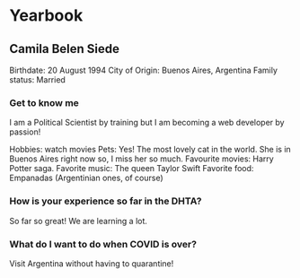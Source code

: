 # Yearbook

## Camila Belen Siede

Birthdate: 20 August 1994
City of Origin: Buenos Aires, Argentina
Family status: Married

### Get to know me

I am a Political Scientist  by training but I am becoming a web developer by passion!

Hobbies: watch movies
Pets: Yes! The most lovely cat in the world. She is in Buenos Aires right now so, I miss her so much.
Favourite movies: Harry Potter saga.
Favorite music: The queen Taylor Swift
Favorite food: Empanadas (Argentinian ones, of course)

### How is your experience so far in the DHTA?
So far so great! We are learning a lot.

### What do I want to do when COVID is over?
Visit Argentina without having to quarantine! 
